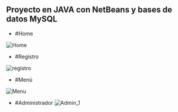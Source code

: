 ## Proyecto en JAVA con NetBeans y bases de datos MySQL

- #Home


![Home](https://user-images.githubusercontent.com/21206529/152626392-44941ee4-de47-4144-bc35-9b5bc942cc23.png)

- #Registro


![registro](https://user-images.githubusercontent.com/21206529/152626412-735b75e1-e3b0-42b3-b898-7223c43f86e1.png)

- #Menú


![Menu](https://user-images.githubusercontent.com/21206529/152626432-8f30aede-2bb0-4ab3-9d0c-093639aa2852.png)

- #Administrador
![Admin_1](https://user-images.githubusercontent.com/21206529/152626438-974eed3e-096b-47d8-9ee2-968453f4773d.png)
